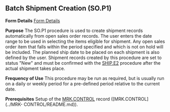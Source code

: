 ## Batch Shipment Creation (SO.P1)
<PageHeader />

**Form Details**
[Form Details](../SO-P1-1/README.md)

**Purpose**
The SO.P1 procedure is used to create shipment records automatically from open
sales order records. The user enters the date range to be used in selecting
the items eligible for shipment. Any open sales order item that falls within
the period specified and which is not on hold will be included. The planned
ship date to be placed on each shipment is also defined by the user. Shipment
records created by this procedure are set to status "New" and must be
confirmed with the [SHIP.E2](../SHIP-E2/README.md) procedure after the actual shipment
takes place.

**Frequency of Use**
This procedure may be run as required, but is usually run on a daily or weekly
period for a pre-defined period relative to the current date.

**Prerequisites**
Setup of the [MRK.CONTROL](../MRK-CONTROL/README.md) record ([MRK.CONTROL](../MRK-
CONTROL/README.md)).

<badge text= "Version 8.10.57 " vertical="middle" />

<PageFooter />
